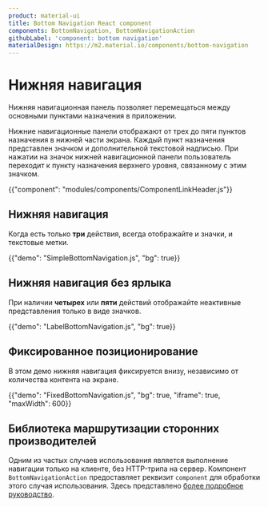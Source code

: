 ```yaml
---
product: material-ui
title: Bottom Navigation React component
components: BottomNavigation, BottomNavigationAction
githubLabel: 'component: bottom navigation'
materialDesign: https://m2.material.io/components/bottom-navigation
---
```


# Нижняя навигация <meta data-oversett="" data-original-text="Bottom Navigation">

<p class="description">Нижняя навигационная панель позволяет перемещаться между основными пунктами назначения в приложении.</p>

Нижние навигационные панели отображают от трех до пяти пунктов назначения в нижней части экрана. Каждый пункт назначения представлен значком и дополнительной текстовой надписью. При нажатии на значок нижней навигационной панели пользователь переходит к пункту назначения верхнего уровня, связанному с этим значком.

{{"component": "modules/components/ComponentLinkHeader.js"}}

## Нижняя навигация <meta data-oversett="" data-original-text="Bottom navigation">

Когда есть только **три** действия, всегда отображайте и значки, и текстовые метки.

{{"demo": "SimpleBottomNavigation.js", "bg": true}}

## Нижняя навигация без ярлыка <meta data-oversett="" data-original-text="Bottom navigation with no label">

При наличии **четырех** или **пяти** действий отображайте неактивные представления только в виде значков.

{{"demo": "LabelBottomNavigation.js", "bg": true}}

## Фиксированное позиционирование <meta data-oversett="" data-original-text="Fixed positioning">

В этом демо нижняя навигация фиксируется внизу, независимо от количества контента на экране.

{{"demo": "FixedBottomNavigation.js", "bg": true, "iframe": true, "maxWidth": 600}}

## Библиотека маршрутизации сторонних производителей <meta data-oversett="" data-original-text="Third-party routing library">

Одним из частых случаев использования является выполнение навигации только на клиенте, без HTTP-трипа на сервер. Компонент `BottomNavigationAction` предоставляет реквизит `component` для обработки этого случая использования. Здесь представлено [более подробное руководство](/material-ui/guides/routing/).
